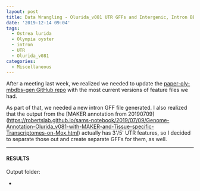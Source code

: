 ```yaml
---
layout: post
title: Data Wrangling - Olurida_v081 UTR GFFs and Intergenic, Intron BED files
date: '2019-12-14 09:04'
tags:
  - Ostrea lurida
  - Olympia oyster
  - intron
  - UTR
  - Olurida_v081
categories:
  - Miscellaneous
---
```

After a meeting last week, we realized we needed to update the [paper-oly-mbdbs-gen GitHub repo](https://github.com/sr320/paper-oly-mbdbs-gen/tree/master/genome-features) with the most current versions of feature files we had.

As part of that, we needed a new intron GFF file generated. I also realized that the output from the [MAKER annotation from 20190709]
(https://robertslab.github.io/sams-notebook/2019/07/09/Genome-Annotation-Olurida_v081-with-MAKER-and-Tissue-specific-Transcriptomes-on-Mox.html) actually has 3'/5' UTR features, so I decided to separate those out and create separate GFFs for them, as well.

---

#### RESULTS

Output folder:

- []()
